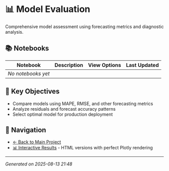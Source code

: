 # 📊 Model Evaluation

Comprehensive model assessment using forecasting metrics and diagnostic analysis.

## 📚 Notebooks

| Notebook | Description | View Options | Last Updated |
|----------|-------------|--------------|--------------|
| *No notebooks yet* | | | |

## 🎯 Key Objectives

- Compare models using MAPE, RMSE, and other forecasting metrics
- Analyze residuals and forecast accuracy patterns
- Select optimal model for production deployment

## 🔗 Navigation

- [← Back to Main Project](../README.md)
- [📊 Interactive Results](../docs/) - HTML versions with perfect Plotly rendering

---
*Generated on 2025-08-13 21:48*